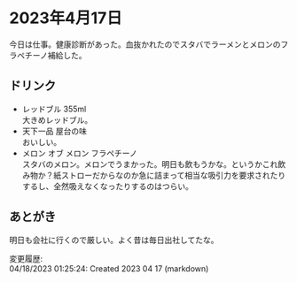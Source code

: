 # 2023年4月17日

今日は仕事。健康診断があった。血抜かれたのでスタバでラーメンとメロンのフラペチーノ補給した。

## ドリンク

- レッドブル 355ml  
大きめレッドブル。
- 天下一品 屋台の味  
おいしい。
- メロン オブ メロン フラペチーノ  
スタバのメロン。メロンでうまかった。明日も飲もうかな。というかこれ飲み物か？紙ストローだからなのか急に詰まって相当な吸引力を要求されたりするし、全然吸えなくなったりするのはつらい。

## あとがき

明日も会社に行くので厳しい。よく昔は毎日出社してたな。

変更履歴:  
04/18/2023 01:25:24: Created 2023 04 17 (markdown)  
